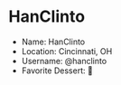 # HanClinto

* Name: HanClinto
* Location: Cincinnati, OH
* Username: @hanclinto
* Favorite Dessert: :cake:

